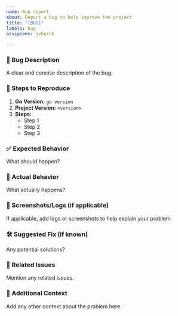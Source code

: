 ```yaml
---
name: Bug report
about: Report a bug to help improve the project
title: "[BUG]"
labels: bug
assignees: jvherck

---
```


### 🐛 Bug Description  
A clear and concise description of the bug.

### 🔄 Steps to Reproduce  
1. **Go Version:** `go version`  
2. **Project Version:** `<version>`  
3. **Steps:**  
   - Step 1  
   - Step 2  
   - Step 3  

### ✅ Expected Behavior  
What should happen?

### 🚨 Actual Behavior  
What actually happens?

### 📸 Screenshots/Logs (if applicable)  
If applicable, add logs or screenshots to help explain your problem.

### 🛠️ Suggested Fix (if known)  
Any potential solutions?

### 🔗 Related Issues  
Mention any related issues.

### 📄 Additional Context  
Add any other context about the problem here.
